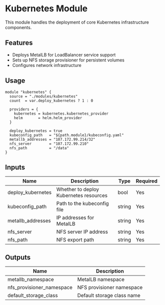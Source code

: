# Kubernetes Module

This module handles the deployment of core Kubernetes infrastructure components.

## Features

- Deploys MetalLB for LoadBalancer service support
- Sets up NFS storage provisioner for persistent volumes
- Configures network infrastructure

## Usage

```hcl
module "kubernetes" {
  source = "./modules/kubernetes"
  count  = var.deploy_kubernetes ? 1 : 0
  
  providers = {
    kubernetes = kubernetes.kubernetes_provider
    helm       = helm.helm_provider
  }
  
  deploy_kubernetes = true
  kubeconfig_path   = "${path.module}/kubeconfig.yaml"
  metallb_addresses = "107.172.99.214/32"
  nfs_server        = "107.172.99.210"
  nfs_path          = "/data"
}
```

## Inputs

| Name | Description | Type | Required |
|------|-------------|------|----------|
| deploy_kubernetes | Whether to deploy Kubernetes resources | bool | Yes |
| kubeconfig_path | Path to the kubeconfig file | string | Yes |
| metallb_addresses | IP addresses for MetalLB | string | Yes |
| nfs_server | NFS server IP address | string | Yes |
| nfs_path | NFS export path | string | Yes |

## Outputs

| Name | Description |
|------|-------------|
| metallb_namespace | MetalLB namespace |
| nfs_provisioner_namespace | NFS provisioner namespace |
| default_storage_class | Default storage class name | 
